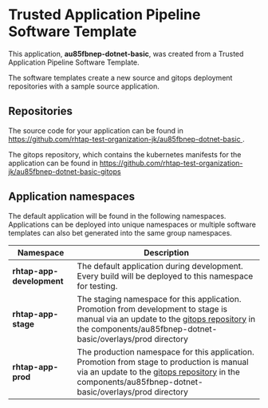 # Trusted Application Pipeline Software Template

This application, **au85fbnep-dotnet-basic**, was created from a Trusted Application Pipeline Software Template.

The software templates create a new source and gitops deployment repositories with a sample source application. 

## Repositories

The source code for your application can be found in [https://github.com/rhtap-test-organization-jk/au85fbnep-dotnet-basic ](https://github.com/rhtap-test-organization-jk/au85fbnep-dotnet-basic ).
 
The gitops repository, which contains the kubernetes manifests for the application can be found in 
[https://github.com/rhtap-test-organization-jk/au85fbnep-dotnet-basic-gitops ](https://github.com/rhtap-test-organization-jk/au85fbnep-dotnet-basic-gitops ) 

## Application namespaces 

The default application will be found in the following namespaces. Applications can be deployed into unique namespaces or multiple software templates can also bet generated into the same group namespaces.  

|  Namespace   |  Description   |  
| -------- | -------- |   
| **rhtap-app-development** | The default application during development. Every build will be deployed to this namespace for testing. | 
| **rhtap-app-stage** | The staging namespace for this application. Promotion from development to stage is manual via an update to the [gitops repository](https://github.com/rhtap-test-organization-jk/au85fbnep-dotnet-basic-gitops ) in the components/au85fbnep-dotnet-basic/overlays/prod directory |  
| **rhtap-app-prod** | The production namespace for this application. Promotion from stage to production is manual via an update to the [gitops repository](https://github.com/rhtap-test-organization-jk/au85fbnep-dotnet-basic-gitops ) in the components/au85fbnep-dotnet-basic/overlays/prod directory | 